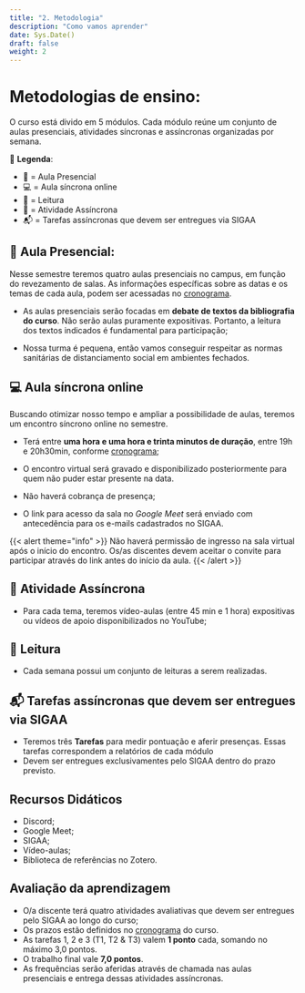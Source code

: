 ```yaml
---
title: "2. Metodologia"
description: "Como vamos aprender"
date: Sys.Date()
draft: false
weight: 2
---
```


# Metodologias de ensino:

O curso está divido em 5 módulos. Cada módulo reúne um conjunto de aulas presenciais, atividades síncronas e assíncronas organizadas por semana.

📢 **Legenda**: 

- 🙋 = Aula Presencial
- 💻 = Aula síncrona online
- 📖 = Leitura
- 🤖 = Atividade Assíncrona
- 📬 = Tarefas assíncronas que devem ser entregues via SIGAA

## 🙋 Aula Presencial:

Nesse semestre teremos quatro aulas presenciais no campus, em função do revezamento de salas. As informações específicas sobre as datas e os temas de cada aula, podem ser acessadas no [cronograma](3-cronograma).

- As aulas presenciais serão focadas em **debate de textos da bibliografia do curso**. Não serão aulas puramente expositivas. Portanto, a leitura dos textos indicados é fundamental para participação;

- Nossa turma é pequena, então vamos conseguir respeitar as normas sanitárias de distanciamento social em ambientes fechados.

## 💻 Aula síncrona online

Buscando otimizar nosso tempo e ampliar a possibilidade de aulas, teremos um encontro síncrono online no semestre.

- Terá entre **uma hora e uma hora e trinta minutos de duração**, entre 19h e 20h30min, conforme [cronograma](https://cclhm0057.netlify.app/programa/3-cronograma/);

- O encontro virtual será gravado e disponibilizado posteriormente para quem não puder estar presente na data.

- Não haverá cobrança de presença;
  
- O link para acesso da sala no _Google Meet_ será enviado com antecedência para os e-mails cadastrados no SIGAA. 

{{< alert theme="info" >}} Não haverá permissão de ingresso na sala virtual após o início do encontro. Os/as discentes devem aceitar o convite para participar através do link antes do início da aula. {{< /alert >}}

## 🤖 Atividade Assíncrona

- Para cada tema, teremos vídeo-aulas (entre 45 min e 1 hora) expositivas ou vídeos de apoio disponibilizados no YouTube;

## 📖 Leitura

- Cada semana possui um conjunto de leituras a serem realizadas.

## 📬 Tarefas assíncronas que devem ser entregues via SIGAA

- Teremos três **Tarefas** para medir pontuação e aferir presenças. Essas tarefas correspondem a relatórios de cada módulo
- Devem ser entregues exclusivamentes pelo SIGAA dentro do prazo previsto.

## Recursos Didáticos

- Discord;
- Google Meet;
- SIGAA;
- Vídeo-aulas;
- Biblioteca de referências no Zotero.

## Avaliação da aprendizagem

- O/a discente terá quatro atividades avaliativas que devem ser entregues pelo SIGAA ao longo do curso;
- Os prazos estão definidos no [cronograma](https://cclhm0057.netlify.app/programa/3-cronograma/) do curso.
- As tarefas 1, 2 e 3 (T1, T2 & T3) valem **1 ponto** cada, somando no máximo 3,0 pontos.
- O trabalho final vale **7,0 pontos**.
- As frequências serão aferidas através de chamada nas aulas presenciais e entrega dessas atividades assíncronas.

